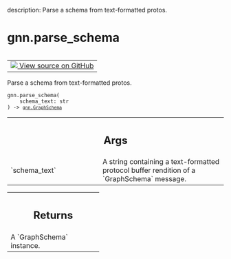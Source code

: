 description: Parse a schema from text-formatted protos.

<div itemscope itemtype="http://developers.google.com/ReferenceObject">
<meta itemprop="name" content="gnn.parse_schema" />
<meta itemprop="path" content="Stable" />
</div>

# gnn.parse_schema

<!-- Insert buttons and diff -->

<table class="tfo-notebook-buttons tfo-api nocontent" align="left">
<td>
  <a target="_blank" href="https://github.com/tensorflow/gnn/tree/master/tensorflow_gnn/graph/schema_utils.py#L14-L24">
    <img src="https://www.tensorflow.org/images/GitHub-Mark-32px.png" />
    View source on GitHub
  </a>
</td>
</table>



Parse a schema from text-formatted protos.

<pre class="devsite-click-to-copy prettyprint lang-py tfo-signature-link">
<code>gnn.parse_schema(
    schema_text: str
) -> <a href="../gnn/GraphSchema.md"><code>gnn.GraphSchema</code></a>
</code></pre>



<!-- Placeholder for "Used in" -->


<!-- Tabular view -->
 <table class="responsive fixed orange">
<colgroup><col width="214px"><col></colgroup>
<tr><th colspan="2"><h2 class="add-link">Args</h2></th></tr>

<tr>
<td>
`schema_text`
</td>
<td>
A string containing a text-formatted protocol buffer
rendition of a `GraphSchema` message.
</td>
</tr>
</table>



<!-- Tabular view -->
 <table class="responsive fixed orange">
<colgroup><col width="214px"><col></colgroup>
<tr><th colspan="2"><h2 class="add-link">Returns</h2></th></tr>
<tr class="alt">
<td colspan="2">
A `GraphSchema` instance.
</td>
</tr>

</table>

